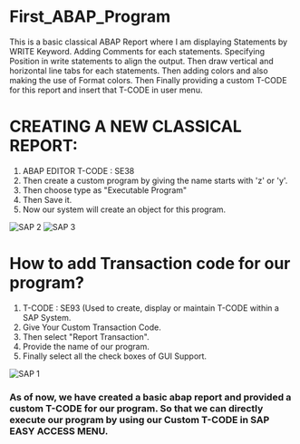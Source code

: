 # First_ABAP_Program
This is a basic classical ABAP Report where I am displaying Statements by WRITE Keyword. Adding Comments for each statements. Specifying Position in write statements to align the output.
Then draw vertical and horizontal line tabs for each statements. Then adding colors and also making the use of Format colors. Then Finally providing a custom T-CODE for this report and insert that T-CODE in user menu.

# CREATING A NEW CLASSICAL REPORT:
1. ABAP EDITOR T-CODE : SE38
2. Then create a custom program by giving the name starts with 'z' or 'y'.
3. Then choose type as "Executable Program"
4. Then Save it.
5. Now our system will create an object for this program.

![SAP 2](https://github.com/user-attachments/assets/cc6f83a6-e285-4716-9d7b-c92eee6dccdd)
![SAP 3](https://github.com/user-attachments/assets/266e0df4-5c86-4c18-816d-6e789b007218)


   
# How to add Transaction code for our program?
1. T-CODE : SE93 (Used to create, display or maintain T-CODE within a SAP System.
2. Give Your Custom Transaction Code.
3. Then select "Report Transaction".
4. Provide the name of our program.
5. Finally select all the check boxes of GUI Support.

![SAP 1](https://github.com/user-attachments/assets/9d01d0b1-b9e3-41aa-84d6-ed6f96b5c3e4)


### As of now, we have created a basic abap report and provided a custom T-CODE for our program. So that we can directly execute our program by using our Custom T-CODE in SAP EASY ACCESS MENU.

